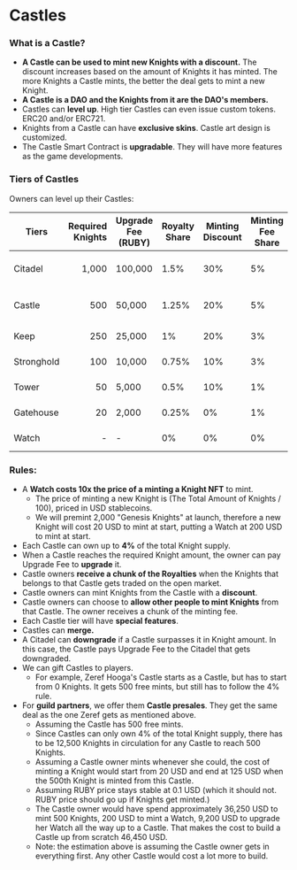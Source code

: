 # Castles

### What is a Castle?

* **A Castle can be used to mint new Knights with a discount.** The discount increases based on the amount of Knights it has minted. The more Knights a Castle mints, the better the deal gets to mint a new Knight.
* **A Castle is a DAO and the Knights from it are the DAO's members.**
* Castles can **level up**. High tier Castles can even issue custom tokens. ERC20 and/or ERC721.
* Knights from a Castle can have **exclusive skins**. Castle art design is customized.
* The Castle Smart Contract is **upgradable**. They will have more features as the game developments.

### Tiers of Castles

Owners can level up their Castles:

| Tiers      | Required Knights | Upgrade Fee (RUBY) | Royalty Share | Minting Discount | Minting Fee Share |       Bonus Feature |
| ---------- | ---------------: | ------------------ | ------------- | ---------------- | ----------------- | ------------------: |
| Citadel    |            1,000 | 100,000            | 1.5%          | 30%              | 5%                |  Issue ERC20 Tokens |
| Castle     |              500 | 50,000             | 1.25%         | 20%              | 5%                | Issue ERC721 Tokens |
| Keep       |              250 | 25,000             | 1%            | 20%              | 3%                |       Branded Skins |
| Stronghold |              100 | 10,000             | 0.75%         | 10%              | 3%                |       Branded Cards |
| Tower      |               50 | 5,000              | 0.5%          | 10%              | 1%                |      Branded Armors |
| Gatehouse  |               20 | 2,000              | 0.25%         | 0%               | 1%                |     Branded Weapons |
| Watch      |                - | -                  | 0%            | 0%               | 0%                |     Branded Knights |

### Rules:

* A **Watch costs 10x the price of a minting a Knight NFT** to mint.
  * The price of minting a new Knight is (The Total Amount of Knights / 100), priced in USD stablecoins.
  * We will premint 2,000 "Genesis Knights" at launch, therefore a new Knight will cost 20 USD to mint at start, putting a Watch at 200 USD to mint at start.
* Each Castle can own up to **4%** of the total Knight supply.
* When a Castle reaches the required Knight amount, the owner can pay Upgrade Fee to **upgrade** it.
* Castle owners **receive a chunk of the Royalties** when the Knights that belongs to that Castle gets traded on the open market.
* Castle owners can mint Knights from the Castle with a **discount**.
* Castle owners can choose to **allow other people to mint Knights** from that Castle. The owner receives a chunk of the minting fee.
* Each Castle tier will have **special features**.
* Castles can **merge.**
* A Citadel can **downgrade** if a Castle surpasses it in Knight amount. In this case, the Castle pays Upgrade Fee to the Citadel that gets downgraded.
* We can gift Castles to players.
  * For example, Zeref Hooga's Castle starts as a Castle, but has to start from 0 Knights. It gets 500 free mints, but still has to follow the 4% rule.
* For **guild partners**, we offer them **Castle presales**. They get the same deal as the one Zeref gets as mentioned above.
  * Assuming the Castle has 500 free mints.
  * Since Castles can only own 4% of the total Knight supply, there has to be 12,500 Knights in circulation for any Castle to reach 500 Knights.
  * Assuming a Castle owner mints whenever she could, the cost of minting a Knight would start from 20 USD and end at 125 USD when the 500th Knight is minted from this Castle.
  * Assuming RUBY price stays stable at 0.1 USD (which it should not. RUBY price should go up if Knights get minted.)
  * The Castle owner would have spend approximately 36,250 USD to mint 500 Knights, 200 USD to mint a Watch, 9,200 USD to upgrade her Watch all the way up to a Castle. That makes the cost to build a Castle up from scratch 46,450 USD.
  * Note: the estimation above is assuming the Castle owner gets in everything first. Any other Castle would cost a lot more to build.
